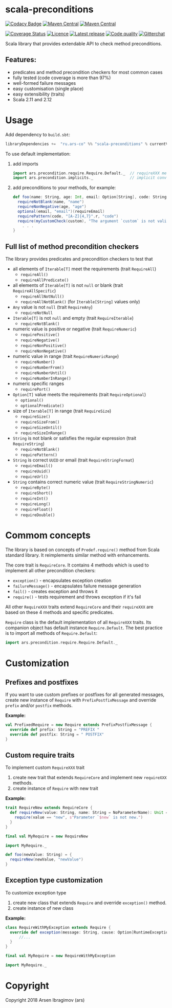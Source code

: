 # scala-preconditions

[![Codacy Badge](https://api.codacy.com/project/badge/Grade/3524c436ed7e41f2a3f891c7882bacca)](https://app.codacy.com/manual/ars-java/scala-preconditions?utm_source=github.com&utm_medium=referral&utm_content=ArsCo/scala-preconditions&utm_campaign=Badge_Grade_Dashboard)
[![Maven Central](https://maven-badges.herokuapp.com/maven-central/ru.ars-co/scala-preconditions_2.11/badge.svg)](https://maven-badges.herokuapp.com/maven-central/ru.ars-co/scala-preconditions_2.11) 
[![Maven Central](https://maven-badges.herokuapp.com/maven-central/ru.ars-co/scala-preconditions_2.12/badge.svg)](https://maven-badges.herokuapp.com/maven-central/ru.ars-co/scala-preconditions_2.12)

[![Coverage Status](https://coveralls.io/repos/github/ArsCo/scala-preconditions/badge.svg?branch=master)](https://coveralls.io/github/ArsCo/scala-preconditions?branch=master)
[![Licence](https://img.shields.io/badge/license-Apache_2.0-blue.svg)](https://tldrlegal.com/license/apache-license-2.0-(apache-2.0))
[![Latest release](https://img.shields.io/github/release/ArsCo/scala-preconditions/all.svg)](https://github.com/ArsCo/scala-preconditions/releases/latest)
[![Code quality](https://img.shields.io/codacy/40b219086c594dc7b67c0698363f56ed.svg)](https://www.codacy.com/app/ArsCo/scala-preconditions)
[![Gitterchat](https://img.shields.io/gitter/room/nwjs/nw.js.svg)](https://gitter.im/ars-co/scala-preconditions)

Scala library that provides extendable API to check method preconditions.

## Features:
- predicates and method precondition checkers for most common cases
- fully tested (code coverage is more than 97%)
- well-formed failure messages
- easy customisation (single place)
- easy extensibility (traits)
- Scala 2.11 and 2.12

# Usage

Add dependency to `build.sbt`:
```scala
libraryDependencies +=  "ru.ars-co" %% "scala-preconditions" % currentVersion
```

To use default implementation:
1. add imports 
    ```scala
    import ars.precondition.require.Require.Default._  // requireXXX methods
    import ars.precondition.implicits._                // implicit conversions
    ``` 
1. add preconditions to your methods, for example:
    ```scala
    def foo(name: String, age: Int, email: Option[String], code: String, custom: MyValue) = {
      requireNotBlank(name, "name")
      requireNonNegative(age, "age")
      optional(email, "email")(requireEmail)
      requirePattern(code, "[A-Z]{4,7}".r, "code")
      require(myCustomCheck(custom), "The argument `custom` is not valid.")
        . . .
    }
    ```

## Full list of method precondition checkers

The library provides predicates and precondition checkers to test that
- all elements of `Iterable[T]` meet the requirements (trait `RequireAll`)
    - `requireAll()`
    - `requireAllPredicate()`
- all elements of `Iterable[T]` is not `null` or blank (trait `RequireAllSpecific`)
    - `requireAllNotNull()`
    - `requireAllNotBlank()` (for `Iterable[String]` values only)
- `Any` value is not `null` (trait `RequireAny`)  
    - `requireNotNull`
- `Iterable[T]` is not `null` and empty (trait `RequireIterable`)
    - `requireNotBlank()`
- numeric value is positive or negative (trait `RequireNumeric`)
    - `requirePositive()`
    - `requireNegative()`
    - `requireNonPositive()`
    - `requireNonNegative()`
- numeric value in range (trait `RequireNumericRange`)
    - `requireNumber()`
    - `requireNumberFrom()`
    - `requireNumberUntil()`
    - `requireNumberInRange()`
- numeric specific ranges
    - `requirePort()`
- `Option[T]` value meets the requirements (trait `RequireOptional`)
    - `optional()`
    - `optionalPredicate()`
- size of `Iterable[T]` in range (trait `RequireSize`)
    - `requireSize()`
    - `requireSizeFrom()`
    - `requireSizeUntil()`
    - `requireSizeInRange()`
- `String` is not blank or satisfies the regular expression (trait `RequireString`)
    - `requireNotBlank()`
    - `requirePattern()`
- `String` is correct `UUID` or email (trait `RequireStringFormat`)
    - `requireEmail()`
    - `requireUuid()`
    - `requireUrl()`
- `String` contains correct numeric value (trait `RequireStringNumeric`)
    - `requireByte()`
    - `requireShort()`
    - `requireInt()`
    - `requireLong()`
    - `requireFloat()`
    - `requireDouble()`

# Commom concepts

The library is based on concepts of `Predef.require()` method from Scala standard library. It reimplements
similar method with enhancements.

The core trait is `RequireCore`. It contains 4 methods which is used to implement all other precondition checkers:
- `exception()` - encapsulates exception creation
- `failureMessage()` - encapsulates failure message generation
- `fail()` - creates exception and throws it
- `require()` - tests requirement and throws exception if it's fail

All other `RequireXXX` traits extend `RequireCore` and their `requireXXX` are based on these 4 methods 
and specific predicates.

`Require` class is the default implementation of all `RequireXXX` traits. Its companion object
has default instance `Require.Default`. The best practice is to import all methods of `Require.Default`:
```scala
import ars.precondition.require.Require.Default._
```

# Customization
## Prefixes and postfixes

If you want to use custom prefixes or postfixes for all generated messages, create
new instance of `Require` with `PrefixPostfixMessage` and override `prefix` and/or `postfix` methods.

__Example:__
```scala
val PrefixedRequire = new Require extends PrefixPostfixMessage {
  override def prefix: String = "PREFIX "
  override def postfix: String = " POSTFIX"
}
```

## Custom require traits

To implement custom `RequireXXX` trait 
1. create new trait that extends `RequireCore` and implement new
`requireXXX` methods.
1. create instance of `Require` with new trait

__Example:__
```scala
trait RequireNew extends RequireCore {
  def requireNew(value: String, name: String = NoParameterName): Unit = {
    require(value == "new", s"Parameter `$new` is not new.")
  }
}

final val MyRequire = new RequireNew

import MyRequire._

def foo(newValue: String) = {
  requireNew(newValue, "newValue")
}

```

## Exception type customization

To customize exception type 
1. create new class that extends `Require` and override `exception()` method.
1. create instance of new class

__Example:__
```scala
class RequireWithMyException extends Require {
  override def exception(message: String, cause: Option[RuntimeException] = None): RuntimeException = {
      //...
  }
}

final val MyRequire = new RequireWithMyException

import MyRequire._

```

# Copyright

Copyright 2018 Arsen Ibragimov (ars)
